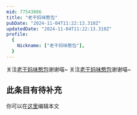 ```yaml
---
mid: 77543886
title: "老干妈味憨包"
pubDate: "2024-11-04T11:22:13.310Z"
updatedDate: "2024-11-04T11:22:13.310Z"
profile:
  {
    Nickname: ["老干妈味憨包"],
  }
---
```


关注[老干妈味憨包](https://space.bilibili.com/77543886)谢谢喵~ 关注[老干妈味憨包](https://space.bilibili.com/77543886)谢谢喵~

## 此条目有待补充
你可以在[这里](https://github.com/Yuhanawa/VTuber.ICU/edit/master/src/content/v/老干妈味憨包/index.md)编辑本文
